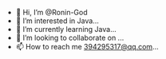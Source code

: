 - 👋 Hi, I’m @Ronin-God
- 👀 I’m interested in Java...
- 🌱 I’m currently learning Java...
- 💞️ I’m looking to collaborate on ...
- 📫 How to reach me 394295317@qq.com...

<!---
Ronin-God/Ronin-God is a ✨ special ✨ repository because its `README.md` (this file) appears on your GitHub profile.
You can click the Preview link to take a look at your changes.
--->
